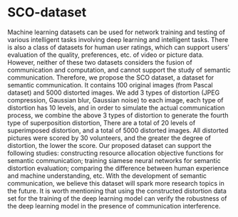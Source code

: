 # SCO-dataset
Machine learning datasets can be used for network training and testing of various intelligent tasks involving deep learning and intelligent tasks. There is also a class of datasets for human user ratings, which can support users' evaluation of the quality, preferences, etc. of video or picture data. However, neither of these two datasets considers the fusion of communication and computation, and cannot support the study of semantic communication. Therefore, we propose the SCO dataset, a dataset for semantic communication. It contains 100 original images (from Pascal dataset) and 5000 distorted images. We add 3 types of distortion (JPEG compression, Gaussian blur, Gaussian noise) to each image, each type of distortion has 10 levels, and in order to simulate the actual communication process, we combine the above 3 types of distortion to generate the fourth type of superposition distortion, There are a total of 20 levels of superimposed distortion, and a total of 5000 distorted images. All distorted pictures were scored by 30 volunteers, and the greater the degree of distortion, the lower the score.
Our proposed dataset can support the following studies: constructing resource allocation objective functions for semantic communication; training siamese neural networks for semantic distortion evaluation; comparing the difference between human experience and machine understanding, etc. With the development of semantic communication, we believe this dataset will spark more research topics in the future. It is worth mentioning that using the constructed distortion data set for the training of the deep learning model can verify the robustness of the deep learning model in the presence of communication interference.
